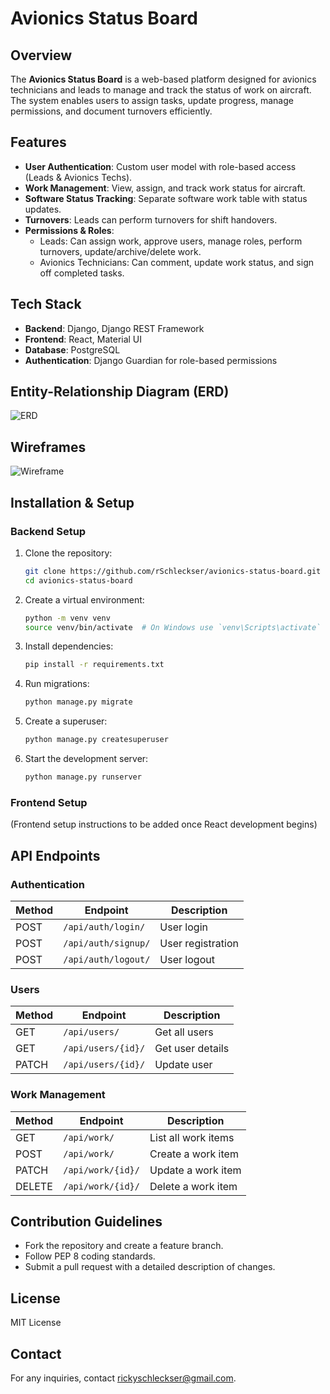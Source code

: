 # Avionics Status Board

## Overview
The **Avionics Status Board** is a web-based platform designed for avionics technicians and leads to manage and track the status of work on aircraft. The system enables users to assign tasks, update progress, manage permissions, and document turnovers efficiently.

## Features
- **User Authentication**: Custom user model with role-based access (Leads & Avionics Techs).
- **Work Management**: View, assign, and track work status for aircraft.
- **Software Status Tracking**: Separate software work table with status updates.
- **Turnovers**: Leads can perform turnovers for shift handovers.
- **Permissions & Roles**:
  - Leads: Can assign work, approve users, manage roles, perform turnovers, update/archive/delete work.
  - Avionics Technicians: Can comment, update work status, and sign off completed tasks.

## Tech Stack
- **Backend**: Django, Django REST Framework
- **Frontend**: React, Material UI
- **Database**: PostgreSQL
- **Authentication**: Django Guardian for role-based permissions

## Entity-Relationship Diagram (ERD)
![ERD](docs/erd.png)

## Wireframes
![Wireframe](docs/wireframe.png)

## Installation & Setup

### Backend Setup
1. Clone the repository:
   ```bash
   git clone https://github.com/rSchleckser/avionics-status-board.git
   cd avionics-status-board
   ```
2. Create a virtual environment:
   ```bash
   python -m venv venv
   source venv/bin/activate  # On Windows use `venv\Scripts\activate`
   ```
3. Install dependencies:
   ```bash
   pip install -r requirements.txt
   ```
4. Run migrations:
   ```bash
   python manage.py migrate
   ```
5. Create a superuser:
   ```bash
   python manage.py createsuperuser
   ```
6. Start the development server:
   ```bash
   python manage.py runserver
   ```

### Frontend Setup
(Frontend setup instructions to be added once React development begins)

## API Endpoints

### Authentication
| Method | Endpoint | Description |
|--------|----------|-------------|
| POST | `/api/auth/login/` | User login |
| POST | `/api/auth/signup/` | User registration |
| POST | `/api/auth/logout/` | User logout |

### Users
| Method | Endpoint | Description |
|--------|----------|-------------|
| GET | `/api/users/` | Get all users |
| GET | `/api/users/{id}/` | Get user details |
| PATCH | `/api/users/{id}/` | Update user |

### Work Management
| Method | Endpoint | Description |
|--------|----------|-------------|
| GET | `/api/work/` | List all work items |
| POST | `/api/work/` | Create a work item |
| PATCH | `/api/work/{id}/` | Update a work item |
| DELETE | `/api/work/{id}/` | Delete a work item |

## Contribution Guidelines
- Fork the repository and create a feature branch.
- Follow PEP 8 coding standards.
- Submit a pull request with a detailed description of changes.

## License
MIT License

## Contact
For any inquiries, contact rickyschleckser@gmail.com.

